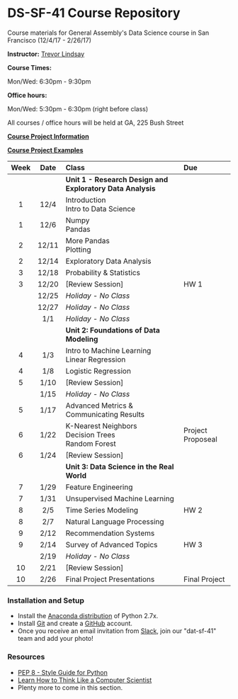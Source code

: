 # DS-SF-41 Course Repository
Course materials for General Assembly's Data Science course in San Francisco (12/4/17 - 2/26/17)

**Instructor:** [Trevor Lindsay](https://generalassemb.ly/instructors/trevor-lindsay/15376)

**Course Times:**

Mon/Wed: 6:30pm - 9:30pm

**Office hours:** 

Mon/Wed: 5:30pm - 6:30pm (right before class)

All courses / office hours will be held at GA, 225 Bush Street

**[Course Project Information](project.md)**

**[Course Project Examples](project-examples.md)**

Week | Date | Class | Due
|:---:|:---:|:---|:---|
|    |      | **Unit 1 - Research Design and Exploratory Data Analysis** |
| 1  | 12/4 | Introduction <br/> Intro to Data Science |
| 1  | 12/6 | Numpy <br> Pandas |
| 2  | 12/11 | More Pandas <br> Plotting |
| 2  | 12/14 | Exploratory Data Analysis |
| 3  | 12/18 | Probability & Statistics |
| 3  | 12/20 | [Review Session] | HW 1
|    | 12/25 | *Holiday - No Class* |
|    | 12/27 | *Holiday - No Class* |
|    | 1/1   | *Holiday - No Class* |
|    |       | **Unit 2: Foundations of Data Modeling** |
| 4  | 1/3   | Intro to Machine Learning <br> Linear Regression |
| 4  | 1/8   | Logistic Regression |
| 5  | 1/10  | [Review Session] |
|    | 1/15  | *Holiday - No Class* |
| 5  | 1/17  | Advanced Metrics & Communicating Results |
| 6  | 1/22  | K-Nearest Neighbors <br> Decision Trees <br> Random Forest | Project Proposeal
| 6  | 1/24  | [Review Session] |
|    |       | **Unit 3: Data Science in the Real World** |
| 7  | 1/29  | Feature Engineering |
| 7  | 1/31  | Unsupervised Machine Learning |
| 8  | 2/5   | Time Series Modeling | HW 2
| 8  | 2/7   | Natural Language Processing |
| 9  | 2/12  | Recommendation Systems |
| 9  | 2/14  | Survey of Advanced Topics | HW 3
|    | 2/19  | *Holiday - No Class* |
| 10 | 2/21  | [Review Session] |
| 10 | 2/26  | Final Project Presentations | Final Project

### Installation and Setup
* Install the [Anaconda distribution](http://continuum.io/downloads) of Python 2.7x.
* Install [Git](http://git-scm.com/book/en/v2/Getting-Started-Installing-Git) and create a [GitHub](https://github.com/) account.
* Once you receive an email invitation from [Slack](https://slack.com/), join our "dat-sf-41" team and add your photo!

### Resources
* [PEP 8 - Style Guide for Python](http://www.python.org/dev/peps/pep-0008)
* [Learn How to Think Like a Computer Scientist](http://interactivepython.org/runestone/static/thinkcspy/toc.html#t-o-c)
* Plenty more to come in this section.
